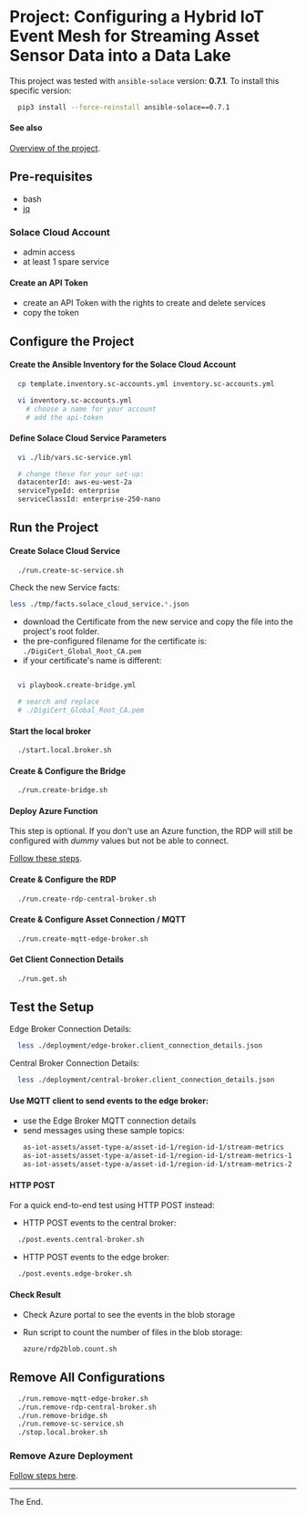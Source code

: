 # Project: Configuring a Hybrid IoT Event Mesh for Streaming Asset Sensor Data into a Data Lake

This project was tested with `ansible-solace` version: **0.7.1**.
To install this specific version:
````bash
  pip3 install --force-reinstall ansible-solace==0.7.1
````

#### See also
[Overview of the project](./ProjectOverview.md).


## Pre-requisites

* bash
* [jq](https://stedolan.github.io/jq/download/)

### Solace Cloud Account

- admin access
- at least 1 spare service

#### Create an API Token

- create an API Token with the rights to create and delete services
- copy the token

## Configure the Project

#### Create the Ansible Inventory for the Solace Cloud Account

````bash
  cp template.inventory.sc-accounts.yml inventory.sc-accounts.yml

  vi inventory.sc-accounts.yml
    # choose a name for your account
    # add the api-token

````
#### Define Solace Cloud Service Parameters

````bash
  vi ./lib/vars.sc-service.yml

  # change these for your set-up:
  datacenterId: aws-eu-west-2a
  serviceTypeId: enterprise
  serviceClassId: enterprise-250-nano

````

## Run the Project

#### Create Solace Cloud Service

````bash
  ./run.create-sc-service.sh
````

Check the new Service facts:
````bash
less ./tmp/facts.solace_cloud_service.*.json
````

- download the Certificate from the new service and copy the file into the project's root folder.
- the pre-configured filename for the certificate is: `./DigiCert_Global_Root_CA.pem`
- if your certificate's name is different:

````bash

  vi playbook.create-bridge.yml

  # search and replace
  # ./DigiCert_Global_Root_CA.pem

````

#### Start the local broker

````bash
  ./start.local.broker.sh
````

#### Create & Configure the Bridge

````bash
  ./run.create-bridge.sh
````

#### Deploy Azure Function
This step is optional. If you don't use an Azure function, the RDP will still be configured with _dummy_ values but not be able to connect.

[Follow these steps](./azure).


#### Create & Configure the RDP

````bash
  ./run.create-rdp-central-broker.sh
````

#### Create & Configure Asset Connection / MQTT

````bash
  ./run.create-mqtt-edge-broker.sh
````

#### Get Client Connection Details

````bash
  ./run.get.sh
````

## Test the Setup

Edge Broker Connection Details:
````bash
  less ./deployment/edge-broker.client_connection_details.json
````

Central Broker Connection Details:
````bash
  less ./deployment/central-broker.client_connection_details.json
````

#### Use MQTT client to send events to the edge broker:
  - use the Edge Broker MQTT connection details
  - send messages using these sample topics:
    ````bash
    as-iot-assets/asset-type-a/asset-id-1/region-id-1/stream-metrics
    as-iot-assets/asset-type-a/asset-id-1/region-id-1/stream-metrics-1
    as-iot-assets/asset-type-a/asset-id-1/region-id-1/stream-metrics-2
    ````

#### HTTP POST

For a quick end-to-end test using HTTP POST instead:

- HTTP POST events to the central broker:
````bash
  ./post.events.central-broker.sh
````
- HTTP POST events to the edge broker:
````bash
  ./post.events.edge-broker.sh
````

#### Check Result

  - Check Azure portal to see the events in the blob storage

  - Run script to count the number of files in the blob storage:
    ````bash
    azure/rdp2blob.count.sh
    ````


## Remove All Configurations

````bash
  ./run.remove-mqtt-edge-broker.sh
  ./run.remove-rdp-central-broker.sh
  ./run.remove-bridge.sh
  ./run.remove-sc-service.sh
  ./stop.local.broker.sh
````

### Remove Azure Deployment

[Follow steps here](./azure).

---
The End.
